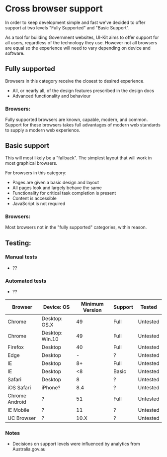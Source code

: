 # Cross browser support
In order to keep development simple and fast we've decided to offer support at two levels "Fully Supported" and "Basic Support".

As a tool for building Government websites, UI-Kit aims to offer support for all users, regardless of the technology they use. However not all browsers are equal so the experience will need to vary depending on device and software.


## Fully supported
Browsers in this category receive the closest to desired experience.

* All, or nearly all, of the design features prescribed in the design docs
* Advanced functionality and behaviour

### Browsers:
Fully supported browsers are known, capable, modern, and common. Support for these browsers takes full advantages of modern web standards to supply a modern web experience.



## Basic support
This will most likely be a "fallback". The simplest layout that will work in most graphical browsers.

For browsers in this category:
* Pages are given a basic design and layout
* All pages look and largely behave the same
* Functionality for critical task completion is present
* Content is accessible
* JavaScript is not required

### Browsers:
Most browsers not in the "fully supported" categories, within reason.



## Testing:
### Manual tests
* ??

### Automated tests
* ??

| Browser        | Device: OS      | Minimum Version | Support | Tested   |
|----------------|-----------------|-----------------|---------|----------|
| Chrome         | Desktop: OS.X   | 49              | Full    | Untested |
| Chrome         | Desktop: Win.10 | 49              | Full    | Untested |
| Firefox        | Desktop         | 40              | Full    | Untested |
| Edge           | Desktop         | -               | ?       | Untested |
| IE             | Desktop         | 8+              | Full    | Untested |
| IE             | Desktop         | <8              | Basic   | Untested |
| Safari         | Desktop         | 8               | ?       | Untested |
| iOS Safari     | iPhone?         | 8.4             | ?       | Untested |
| Chrome Android | ?               | 51              | Full    | Untested |
| IE Mobile      | ?               | 11              | ?       | Untested |
| UC Browser     | ?               | 10.X            | ?       | Untested |

### Notes
* Decisions on support levels were influenced by analytics from Australia.gov.au

